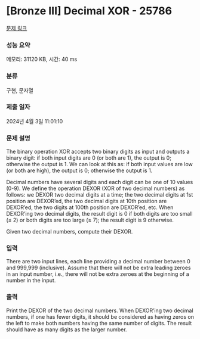# [Bronze III] Decimal XOR - 25786 

[문제 링크](https://www.acmicpc.net/problem/25786) 

### 성능 요약

메모리: 31120 KB, 시간: 40 ms

### 분류

구현, 문자열

### 제출 일자

2024년 4월 3일 11:01:10

### 문제 설명

<p>The binary operation XOR accepts two binary digits as input and outputs a binary digit: if both input digits are 0 (or both are 1), the output is 0; otherwise the output is 1. We can look at this as: if both input values are low (or both are high), the output is 0; otherwise the output is 1.</p>

<p>Decimal numbers have several digits and each digit can be one of 10 values (0-9). We define the operation DEXOR (XOR of two decimal numbers) as follows: we DEXOR two decimal digits at a time; the two decimal digits at 1st position are DEXOR’ed, the two decimal digits at 10th position are DEXOR’ed, the two digits at 100th position are DEXOR’ed, etc. When DEXOR’ing two decimal digits, the result digit is 0 if both digits are too small (≤ 2) or both digits are too large (≥ 7); the result digit is 9 otherwise.</p>

<p>Given two decimal numbers, compute their DEXOR.</p>

### 입력 

 <p>There are two input lines, each line providing a decimal number between 0 and 999,999 (inclusive). Assume that there will not be extra leading zeroes in an input number, i.e., there will not be extra zeroes at the beginning of a number in the input.</p>

### 출력 

 <p>Print the DEXOR of the two decimal numbers. When DEXOR’ing two decimal numbers, if one has fewer digits, it should be considered as having zeros on the left to make both numbers having the same number of digits. The result should have as many digits as the larger number.</p>


